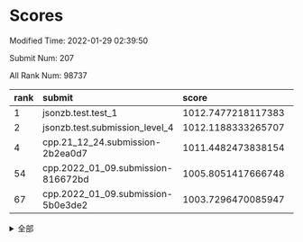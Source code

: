 # Scores

Modified Time: 2022-01-29 02:39:50

Submit Num: 207

All Rank Num: 98737

| rank |               submit               |       score        |       sigma        | pk_num |
| :--- | :--------------------------------- | :----------------- | :----------------- | :----- |
| 1    | jsonzb.test.test_1                 | 1012.7477218117383 | 0.8091676340981155 | 1909   |
| 2    | jsonzb.test.submission_level_4     | 1012.1188333265707 | 0.8141746663098687 | 1906   |
| 4    | cpp.21_12_24.submission-2b2ea0d7   | 1011.4482473838154 | 0.7729880964688729 | 1901   |
| 54   | cpp.2022_01_09.submission-816672bd | 1005.8051417666748 | 0.731003516461092  | 1911   |
| 67   | cpp.2022_01_09.submission-5b0e3de2 | 1003.7296470085947 | 0.7089268068991208 | 1907   |


<details>
<summary>全部</summary>

| rank |                 submit                 |       score        |       sigma        | pk_num |
| :--- | :------------------------------------- | :----------------- | :----------------- | :----- |
| 1    | jsonzb.test.test_1                     | 1012.7477218117383 | 0.8091676340981155 | 1909   |
| 2    | jsonzb.test.submission_level_4         | 1012.1188333265707 | 0.8141746663098687 | 1906   |
| 3    | gobigger.level_3.submission_level_3_46 | 1011.5638431462758 | 0.7654171597951763 | 1904   |
| 4    | cpp.21_12_24.submission-2b2ea0d7       | 1011.4482473838154 | 0.7729880964688729 | 1901   |
| 5    | gobigger.level_3.submission_level_3_2  | 1011.3251614044112 | 0.7679605448579863 | 1900   |
| 6    | gobigger.level_3.submission_level_3_19 | 1010.9912100920136 | 0.7579636003666662 | 1902   |
| 7    | gobigger.level_3.submission_level_3_49 | 1010.9788021816752 | 0.7536188436703697 | 1906   |
| 8    | gobigger.level_3.submission_level_3_42 | 1010.9689870882867 | 0.801658499942032  | 1901   |
| 9    | gobigger.level_3.submission_level_3_9  | 1010.8305023183918 | 0.7462757573976505 | 1912   |
| 10   | gobigger.level_3.submission_level_3_31 | 1010.6709726812703 | 0.7803790160613461 | 1908   |
| 11   | gobigger.level_3.submission_level_3_13 | 1010.6148803128984 | 0.7522362885113218 | 1911   |
| 12   | gobigger.level_3.submission_level_3_12 | 1010.6080850808441 | 0.7618408130560548 | 1909   |
| 13   | gobigger.level_3.submission_level_3_6  | 1010.4817212349772 | 0.7568669478962446 | 1907   |
| 14   | gobigger.level_3.submission_level_3_27 | 1010.4516744632256 | 0.7682989513801595 | 1907   |
| 15   | gobigger.level_3.submission_level_3_23 | 1010.3700081148629 | 0.7481902498349284 | 1907   |
| 16   | gobigger.level_3.submission_level_3_38 | 1010.3625922537061 | 0.775380571619423  | 1907   |
| 17   | gobigger.level_3.submission_level_3_44 | 1010.3413749156874 | 0.7559734108377626 | 1906   |
| 18   | gobigger.level_3.submission_level_3_47 | 1010.3387030747072 | 0.76230726286946   | 1910   |
| 19   | gobigger.level_3.submission_level_3_0  | 1010.2770753753329 | 0.7689191660537711 | 1910   |
| 20   | gobigger.level_3.submission_level_3_40 | 1010.227457499692  | 0.7616252046693047 | 1912   |
| 21   | gobigger.level_3.submission_level_3_5  | 1010.1822757735886 | 0.7443990243668619 | 1906   |
| 22   | gobigger.level_3.submission_level_3_1  | 1010.1650849096673 | 0.7716939642945957 | 1906   |
| 23   | gobigger.level_3.submission_level_3_32 | 1010.0558383102353 | 0.7621277159113916 | 1910   |
| 24   | gobigger.level_3.submission_level_3_8  | 1010.054669833213  | 0.7645974118393045 | 1911   |
| 25   | gobigger.level_3.submission_level_3_43 | 1010.0524835209495 | 0.75363780298175   | 1910   |
| 26   | gobigger.level_3.submission_level_3_26 | 1009.9417347928902 | 0.7522322740705397 | 1907   |
| 27   | gobigger.level_3.submission_level_3_18 | 1009.9225879212631 | 0.7498554421822465 | 1909   |
| 28   | gobigger.level_3.submission_level_3_28 | 1009.86971681805   | 0.7520216191434391 | 1911   |
| 29   | gobigger.level_3.submission_level_3_4  | 1009.8356677375851 | 0.7410250861480896 | 1904   |
| 30   | gobigger.level_3.submission_level_3_21 | 1009.8331688490138 | 0.7478388909237594 | 1906   |
| 31   | gobigger.level_3.submission_level_3_7  | 1009.7458801461773 | 0.7774140181271487 | 1906   |
| 32   | gobigger.level_3.submission_level_3_41 | 1009.6798287328514 | 0.7473550943622512 | 1912   |
| 33   | gobigger.level_3.submission_level_3_20 | 1009.6212732639244 | 0.7389935319094499 | 1904   |
| 34   | gobigger.level_3.submission_level_3_37 | 1009.5903681280151 | 0.7383364298273853 | 1908   |
| 35   | gobigger.level_3.submission_level_3_45 | 1009.5625534760266 | 0.7781185141325252 | 1908   |
| 36   | gobigger.level_3.submission_level_3_15 | 1009.5347768390712 | 0.7476351159004335 | 1912   |
| 37   | gobigger.level_3.submission_level_3_24 | 1009.4488023939836 | 0.7521376635169797 | 1905   |
| 38   | gobigger.level_3.submission_level_3_10 | 1009.446095798739  | 0.7423741015957469 | 1908   |
| 39   | gobigger.level_3.submission_level_3_14 | 1009.2676388008292 | 0.7823660331438361 | 1911   |
| 40   | gobigger.level_3.submission_level_3_48 | 1009.216830982917  | 0.7437916199792995 | 1910   |
| 41   | gobigger.level_3.submission_level_3_39 | 1009.2141791872414 | 0.7477861528028485 | 1907   |
| 42   | gobigger.level_3.submission_level_3_33 | 1009.1836661569027 | 0.7347746136372342 | 1911   |
| 43   | gobigger.level_3.submission_level_3_30 | 1009.1554562826901 | 0.7565923795644728 | 1909   |
| 44   | gobigger.level_3.submission_level_3_22 | 1009.0205215221309 | 0.748338321237762  | 1903   |
| 45   | gobigger.level_3.submission_level_3_29 | 1009.012943718255  | 0.7449128763038219 | 1904   |
| 46   | gobigger.level_3.submission_level_3_34 | 1009.0085476405841 | 0.7567956120741439 | 1909   |
| 47   | gobigger.level_3.submission_level_3_11 | 1008.784232337629  | 0.7452182316454504 | 1908   |
| 48   | gobigger.level_3.submission_level_3_16 | 1008.658191331831  | 0.778389392354359  | 1910   |
| 49   | gobigger.level_3.submission_level_3_36 | 1008.6530718447864 | 0.7463845695236708 | 1910   |
| 50   | gobigger.level_3.submission_level_3_17 | 1008.6034025019596 | 0.7407793266509768 | 1909   |
| 51   | gobigger.level_3.submission_level_3_25 | 1008.5042813498025 | 0.7408964375082742 | 1909   |
| 52   | gobigger.level_3.submission_level_3_3  | 1008.4722545144197 | 0.7349397682591902 | 1910   |
| 53   | gobigger.level_3.submission_level_3_35 | 1008.3295841329647 | 0.7574261871095287 | 1905   |
| 54   | cpp.2022_01_09.submission-816672bd     | 1005.8051417666748 | 0.731003516461092  | 1911   |
| 55   | gobigger.level_1.submission_level_1_5  | 1004.6685770577232 | 0.7333757112879371 | 1911   |
| 56   | gobigger.level_1.submission_level_1_42 | 1004.473955084551  | 0.7270642593667846 | 1907   |
| 57   | gobigger.level_1.submission_level_1_21 | 1004.2131180574511 | 0.7345473643206518 | 1905   |
| 58   | gobigger.level_1.submission_level_1_28 | 1004.069345241465  | 0.7073003400111374 | 1910   |
| 59   | gobigger.level_1.submission_level_1_2  | 1004.0622384826119 | 0.7208592855060324 | 1910   |
| 60   | gobigger.level_1.submission_level_1_25 | 1004.0068548247069 | 0.7243455647252982 | 1903   |
| 61   | gobigger.level_1.submission_level_1_46 | 1003.9897725617682 | 0.7116233398833178 | 1904   |
| 62   | gobigger.level_1.submission_level_1_26 | 1003.9080964229114 | 0.7248872932420084 | 1910   |
| 63   | gobigger.level_1.submission_level_1_44 | 1003.889960705616  | 0.7153119228395007 | 1906   |
| 64   | gobigger.level_1.submission_level_1_29 | 1003.8891000938887 | 0.710410505318074  | 1909   |
| 65   | gobigger.level_1.submission_level_1_6  | 1003.8100955824946 | 0.727059801849241  | 1908   |
| 66   | gobigger.level_1.submission_level_1_32 | 1003.7459039711509 | 0.7231117558244664 | 1902   |
| 67   | cpp.2022_01_09.submission-5b0e3de2     | 1003.7296470085947 | 0.7089268068991208 | 1907   |
| 68   | gobigger.level_1.submission_level_1_0  | 1003.7287177364908 | 0.7153459761095223 | 1909   |
| 69   | gobigger.level_1.submission_level_1_27 | 1003.7281630797897 | 0.7078908750558108 | 1910   |
| 70   | gobigger.level_1.submission_level_1_19 | 1003.6892724903782 | 0.7227245269395719 | 1906   |
| 71   | gobigger.level_1.submission_level_1_7  | 1003.6396079292185 | 0.7151052630123912 | 1906   |
| 72   | gobigger.level_1.submission_level_1_36 | 1003.5093543118462 | 0.7131398901210265 | 1907   |
| 73   | gobigger.level_1.submission_level_1_37 | 1003.4886838898319 | 0.7052329231173476 | 1909   |
| 74   | gobigger.level_1.submission_level_1_17 | 1003.4560917759736 | 0.710694756028143  | 1908   |
| 75   | gobigger.level_1.submission_level_1_43 | 1003.4560227151471 | 0.7122496717048679 | 1907   |
| 76   | gobigger.level_1.submission_level_1_15 | 1003.4229352448813 | 0.7086463902416492 | 1913   |
| 77   | gobigger.level_1.submission_level_1_45 | 1003.4009872424049 | 0.7250920148239872 | 1908   |
| 78   | gobigger.level_1.submission_level_1_20 | 1003.3998904995108 | 0.7164238067276785 | 1907   |
| 79   | gobigger.level_1.submission_level_1_9  | 1003.3603158536625 | 0.7254318410614997 | 1908   |
| 80   | gobigger.level_1.submission_level_1_12 | 1003.3444035727193 | 0.7078651415605626 | 1911   |
| 81   | gobigger.level_1.submission_level_1_16 | 1003.1945104542934 | 0.7152243673196447 | 1909   |
| 82   | gobigger.level_1.submission_level_1_34 | 1003.1836001380376 | 0.7100230082946597 | 1912   |
| 83   | gobigger.level_1.submission_level_1_33 | 1003.1767102133156 | 0.7161106685599352 | 1911   |
| 84   | gobigger.level_1.submission_level_1_10 | 1003.1260887436302 | 0.7074320903943445 | 1908   |
| 85   | gobigger.level_1.submission_level_1_1  | 1003.0815827777719 | 0.720397536836202  | 1908   |
| 86   | gobigger.level_1.submission_level_1_30 | 1003.0315848293493 | 0.7237483273264337 | 1910   |
| 87   | gobigger.level_1.submission_level_1_38 | 1003.0314110853051 | 0.7029431228287232 | 1912   |
| 88   | gobigger.level_1.submission_level_1_39 | 1002.9402954082219 | 0.717148654171407  | 1909   |
| 89   | gobigger.level_1.submission_level_1_11 | 1002.924575741127  | 0.7129089009044203 | 1907   |
| 90   | gobigger.level_1.submission_level_1_23 | 1002.9227950258966 | 0.7112261303269402 | 1906   |
| 91   | gobigger.level_1.submission_level_1_35 | 1002.822099273008  | 0.7161911543512116 | 1909   |
| 92   | gobigger.level_1.submission_level_1_14 | 1002.7927563741891 | 0.7253304125562333 | 1910   |
| 93   | gobigger.level_1.submission_level_1_18 | 1002.7732422546206 | 0.7045573852398371 | 1904   |
| 94   | gobigger.level_1.submission_level_1_3  | 1002.7031181362955 | 0.7100881531326036 | 1907   |
| 95   | gobigger.level_1.submission_level_1_48 | 1002.6170132585618 | 0.7109503292011335 | 1907   |
| 96   | gobigger.level_1.submission_level_1_31 | 1002.6023823284766 | 0.7167364617138354 | 1907   |
| 97   | gobigger.level_1.submission_level_1_8  | 1002.5514932043654 | 0.7183761085199649 | 1906   |
| 98   | gobigger.level_1.submission_level_1_22 | 1002.4401168237868 | 0.7062085419839793 | 1908   |
| 99   | gobigger.level_1.submission_level_1_13 | 1002.4356580297449 | 0.7134596861444449 | 1908   |
| 100  | gobigger.level_1.submission_level_1_4  | 1002.431572977222  | 0.7150027311384126 | 1907   |
| 101  | gobigger.level_1.submission_level_1_49 | 1002.3908609158652 | 0.704495786473494  | 1912   |
| 102  | gobigger.level_1.submission_level_1_47 | 1001.8851865182334 | 0.7113284118199176 | 1907   |
| 103  | gobigger.level_1.submission_level_1_40 | 1001.539856990912  | 0.7130401878238071 | 1913   |
| 104  | gobigger.level_1.submission_level_1_24 | 1001.2810520200596 | 0.7114780689039096 | 1912   |
| 105  | gobigger.level_1.submission_level_1_41 | 1001.044563749514  | 0.7159003772927148 | 1909   |
| 106  | gobigger.random.submission_random_7    | 997.3672370899919  | 0.709787428405975  | 1908   |
| 107  | gobigger.random.submission_random_37   | 997.2440572721571  | 0.6970614184360943 | 1909   |
| 108  | gobigger.random.submission_random_14   | 996.8470768011257  | 0.7058816811695129 | 1911   |
| 109  | gobigger.random.submission_random_21   | 996.7541203251928  | 0.7118993382067439 | 1911   |
| 110  | gobigger.random.submission_random_39   | 996.6851315185564  | 0.7070418200308607 | 1907   |
| 111  | gobigger.random.submission_random_23   | 996.626196265296   | 0.7025566997153535 | 1907   |
| 112  | gobigger.random.submission_random_16   | 996.6136180703564  | 0.7197984357861396 | 1909   |
| 113  | gobigger.random.submission_random_11   | 996.5626980363925  | 0.7058996283739839 | 1906   |
| 114  | gobigger.random.submission_random_17   | 996.5288543539592  | 0.713737512305993  | 1908   |
| 115  | gobigger.random.submission_random_15   | 996.4575411791802  | 0.7056331614504051 | 1907   |
| 116  | gobigger.random.submission_random_38   | 996.4409661834129  | 0.7144533657315004 | 1911   |
| 117  | gobigger.random.submission_random_34   | 996.4408519447451  | 0.718417356430915  | 1909   |
| 118  | gobigger.random.submission_random_28   | 996.4319337500394  | 0.6982831527067958 | 1907   |
| 119  | gobigger.random.submission_random_44   | 996.4262297468539  | 0.7047528569130038 | 1914   |
| 120  | gobigger.random.submission_random_43   | 996.3967470786113  | 0.6920595584784167 | 1910   |
| 121  | gobigger.random.submission_random_22   | 996.377771029553   | 0.7116132423797541 | 1907   |
| 122  | gobigger.random.submission_random_41   | 996.3242182445929  | 0.6980625022105945 | 1907   |
| 123  | gobigger.random.submission_random_31   | 996.3059705319663  | 0.7079056551171892 | 1911   |
| 124  | gobigger.random.submission_random_30   | 996.2694732194793  | 0.7180752195368965 | 1910   |
| 125  | gobigger.random.submission_random_29   | 996.2315302995192  | 0.7075076532111613 | 1912   |
| 126  | gobigger.random.submission_random_6    | 996.1692546527652  | 0.7049071701036723 | 1907   |
| 127  | gobigger.random.submission_random_0    | 996.1343708110414  | 0.7197622973281705 | 1902   |
| 128  | gobigger.random.submission_random_8    | 996.1256154931075  | 0.7108250351276245 | 1908   |
| 129  | gobigger.random.submission_random_3    | 996.1227082701141  | 0.7014886364071844 | 1906   |
| 130  | gobigger.random.submission_random_9    | 996.0914349818182  | 0.7053064969296079 | 1914   |
| 131  | gobigger.random.submission_random_35   | 996.065479925866   | 0.691730759673858  | 1909   |
| 132  | gobigger.random.submission_random_33   | 996.0420643124962  | 0.7072790113685695 | 1906   |
| 133  | gobigger.random.submission_random_19   | 996.0311559083555  | 0.7268499380284167 | 1909   |
| 134  | gobigger.random.submission_random_49   | 995.9670444407716  | 0.7255165045382909 | 1909   |
| 135  | gobigger.random.submission_random_12   | 995.9555404371266  | 0.7070105790955745 | 1909   |
| 136  | gobigger.random.submission_random_10   | 995.9496316504612  | 0.7093044969122141 | 1908   |
| 137  | gobigger.random.submission_random_32   | 995.9321153631423  | 0.7092201426895695 | 1908   |
| 138  | gobigger.random.submission_random_46   | 995.91998645128    | 0.6976950474527603 | 1911   |
| 139  | gobigger.random.submission_random_36   | 995.9134925907053  | 0.7149228821022394 | 1906   |
| 140  | gobigger.random.submission_random_47   | 995.8496806146543  | 0.706939697954622  | 1906   |
| 141  | gobigger.random.submission_random_24   | 995.84040274564    | 0.7072341752445716 | 1903   |
| 142  | gobigger.random.submission_random_45   | 995.7078578721827  | 0.7086991194150131 | 1910   |
| 143  | gobigger.random.submission_random_27   | 995.6060171811306  | 0.7051135519574091 | 1908   |
| 144  | gobigger.random.submission_random_42   | 995.574052696451   | 0.7246742465833453 | 1909   |
| 145  | gobigger.random.submission_random_4    | 995.4308088172464  | 0.7279727912873114 | 1907   |
| 146  | gobigger.random.submission_random_26   | 995.3827537331935  | 0.7104436983096187 | 1908   |
| 147  | gobigger.random.submission_random_5    | 995.3506296695219  | 0.7151558378672518 | 1904   |
| 148  | gobigger.random.submission_random_25   | 995.3251063154008  | 0.7028749874114018 | 1908   |
| 149  | gobigger.random.submission_random_2    | 995.2620350063015  | 0.7182362083035176 | 1911   |
| 150  | gobigger.random.submission_random_13   | 995.1127198737272  | 0.729701154081461  | 1908   |
| 151  | gobigger.random.submission_random_40   | 994.9066224878371  | 0.7116875059948214 | 1908   |
| 152  | gobigger.random.submission_random_20   | 994.9009484677929  | 0.7077169738024508 | 1909   |
| 153  | gobigger.random.submission_random_18   | 994.8068200729431  | 0.7119216807782455 | 1905   |
| 154  | gobigger.level_2.submission_level_2_32 | 994.4710332996904  | 0.7186862745061027 | 1909   |
| 155  | gobigger.random.submission_random_1    | 994.4105877824458  | 0.7185399761951895 | 1908   |
| 156  | gobigger.random.submission_random_48   | 994.3594995953744  | 0.7308984732493549 | 1910   |
| 157  | gobigger.level_2.submission_level_2_6  | 993.327741782079   | 0.7378215616212218 | 1904   |
| 158  | gobigger.level_2.submission_level_2_42 | 993.1692648940685  | 0.7248502785446189 | 1904   |
| 159  | gobigger.level_2.submission_level_2_14 | 993.0796908080589  | 0.7358800232127796 | 1908   |
| 160  | gobigger.level_2.submission_level_2_0  | 993.058054750299   | 0.7445871621308009 | 1906   |
| 161  | gobigger.level_2.submission_level_2_27 | 993.0526798273286  | 0.7299510167455845 | 1906   |
| 162  | gobigger.level_2.submission_level_2_31 | 992.9181386465553  | 0.7442010900605645 | 1906   |
| 163  | gobigger.level_2.submission_level_2_48 | 992.8727727696148  | 0.7293236467091507 | 1903   |
| 164  | gobigger.level_2.submission_level_2_23 | 992.8727137235863  | 0.7523150583151951 | 1911   |
| 165  | gobigger.level_2.submission_level_2_29 | 992.8136994358948  | 0.7481281694760528 | 1908   |
| 166  | gobigger.level_2.submission_level_2_12 | 992.708487565857   | 0.7469225636559835 | 1908   |
| 167  | gobigger.level_2.submission_level_2_25 | 992.7053131017809  | 0.7408592994959468 | 1908   |
| 168  | gobigger.level_2.submission_level_2_24 | 992.6908898164168  | 0.7566924442236401 | 1905   |
| 169  | gobigger.level_2.submission_level_2_1  | 992.687189145567   | 0.7368428161664785 | 1917   |
| 170  | gobigger.level_2.submission_level_2_46 | 992.6244775150412  | 0.723019148827409  | 1910   |
| 171  | gobigger.level_2.submission_level_2_40 | 992.5626204114669  | 0.7569217169798026 | 1908   |
| 172  | gobigger.level_2.submission_level_2_15 | 992.5394442885647  | 0.7524988473630122 | 1905   |
| 173  | gobigger.level_2.submission_level_2_28 | 992.4949985481082  | 0.7379829854219108 | 1911   |
| 174  | gobigger.level_2.submission_level_2_39 | 992.4656295334502  | 0.7483801959902959 | 1909   |
| 175  | gobigger.level_2.submission_level_2_19 | 992.4360875380845  | 0.754123406871859  | 1910   |
| 176  | gobigger.level_2.submission_level_2_3  | 992.3669320364697  | 0.7467315011278246 | 1911   |
| 177  | gobigger.level_2.submission_level_2_47 | 992.3449901542054  | 0.7483971066923784 | 1911   |
| 178  | gobigger.level_2.submission_level_2_44 | 992.3075457172971  | 0.729802124597854  | 1907   |
| 179  | gobigger.level_2.submission_level_2_30 | 992.3075050379456  | 0.7377993148616087 | 1908   |
| 180  | gobigger.level_2.submission_level_2_49 | 992.2867290755328  | 0.7502609241503658 | 1907   |
| 181  | gobigger.level_2.submission_level_2_11 | 992.2718810007261  | 0.7638349531861875 | 1905   |
| 182  | gobigger.level_2.submission_level_2_4  | 992.2227026317053  | 0.7357767240989717 | 1910   |
| 183  | gobigger.level_2.submission_level_2_36 | 992.1580601703397  | 0.7457163134222866 | 1903   |
| 184  | gobigger.level_2.submission_level_2_35 | 992.128545216352   | 0.7356531699185498 | 1908   |
| 185  | gobigger.level_2.submission_level_2_21 | 992.1215179874616  | 0.7358655828675823 | 1911   |
| 186  | gobigger.level_2.submission_level_2_18 | 992.0104914297891  | 0.7451083488138575 | 1901   |
| 187  | gobigger.level_2.submission_level_2_38 | 991.9828005789758  | 0.747662429092688  | 1912   |
| 188  | gobigger.level_2.submission_level_2_41 | 991.9334676360655  | 0.7319140620827872 | 1906   |
| 189  | gobigger.level_2.submission_level_2_26 | 991.8997736620174  | 0.7286901109028655 | 1909   |
| 190  | gobigger.level_2.submission_level_2_5  | 991.8099960590957  | 0.7591336138999083 | 1909   |
| 191  | gobigger.level_2.submission_level_2_9  | 991.7769862251627  | 0.7442807708243087 | 1910   |
| 192  | gobigger.level_2.submission_level_2_17 | 991.7366169455794  | 0.7442770750350678 | 1906   |
| 193  | gobigger.level_2.submission_level_2_43 | 991.5370845144408  | 0.7473146422411215 | 1910   |
| 194  | gobigger.level_2.submission_level_2_34 | 991.4890400646796  | 0.7498668708690115 | 1910   |
| 195  | gobigger.level_2.submission_level_2_33 | 991.3164811497713  | 0.7477727452689809 | 1909   |
| 196  | gobigger.level_2.submission_level_2_22 | 991.2219882107988  | 0.7579013883801292 | 1906   |
| 197  | gobigger.level_2.submission_level_2_10 | 991.1768312802009  | 0.7670902137975979 | 1902   |
| 198  | gobigger.level_2.submission_level_2_13 | 991.0515430493906  | 0.7669116641548195 | 1908   |
| 199  | gobigger.level_2.submission_level_2_16 | 991.0076110931898  | 0.7448643363827764 | 1901   |
| 200  | gobigger.level_2.submission_level_2_20 | 990.9250114518336  | 0.7765845764194661 | 1911   |
| 201  | gobigger.level_2.submission_level_2_8  | 990.8498850458652  | 0.7555557803202158 | 1909   |
| 202  | gobigger.level_2.submission_level_2_37 | 990.7489964483993  | 0.7617872641097225 | 1904   |
| 203  | gobigger.level_2.submission_level_2_2  | 990.7301133157941  | 0.759338391066106  | 1913   |
| 204  | gobigger.level_2.submission_level_2_7  | 990.5059820053151  | 0.7537612992411953 | 1903   |
| 205  | gobigger.level_2.submission_level_2_45 | 990.4582889043147  | 0.7571926184785065 | 1911   |
| 206  | gobigger.none.submission_none_1        | 978.1933900176042  | 1.2525939891777322 | 1909   |
| 207  | gobigger.none.submission_none_0        | 975.8133187590345  | 1.433090403542181  | 1907   |

</details>